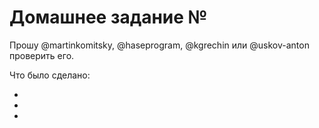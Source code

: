 # Домашнее задание №

Прошу @martinkomitsky, @haseprogram, @kgrechin или @uskov-anton проверить его.

Что было сделано:

* 
*
*